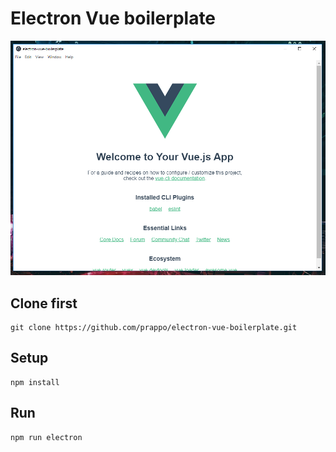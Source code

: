 # Electron Vue boilerplate

![Screenshot](screenshot/electron-vue-boilerplate.png)

## Clone first

```
git clone https://github.com/prappo/electron-vue-boilerplate.git
```

## Setup
```
npm install
```

## Run
```
npm run electron
```
